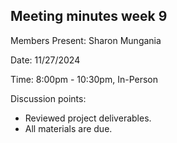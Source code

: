 ## Meeting minutes week 9

Members Present: Sharon Mungania

Date: 11/27/2024

Time: 8:00pm - 10:30pm, In-Person
 
Discussion points:  
* Reviewed project deliverables.  
* All materials are due.
